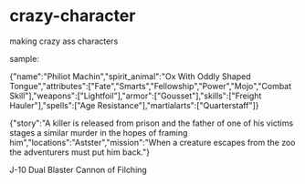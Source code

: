 # crazy-character

making crazy ass characters

sample:

{"name":"Philiot Machin","spirit_animal":"Ox With Oddly Shaped Tongue","attributes":["Fate","Smarts","Fellowship","Power","Mojo","Combat Skill"],"weapons":["Lightfoil"],"armor":["Gousset"],"skills":["Freight Hauler"],"spells":["Age Resistance"],"martialarts":["Quarterstaff"]}

{"story":"A killer is released from prison and the father of one of his victims stages a similar murder in the hopes of framing him","locations":"Astster","mission":"When a creature escapes from the zoo the adventurers must put him back."}

J-10 Dual Blaster Cannon of Filching
